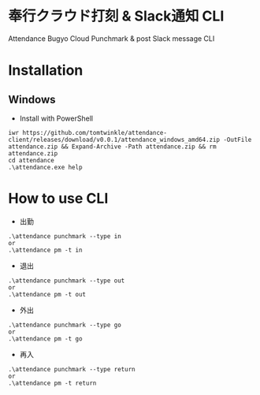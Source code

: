# 奉行クラウド打刻 & Slack通知 CLI
Attendance Bugyo Cloud Punchmark & post Slack message CLI

# Installation

## Windows
- Install with PowerShell

```poweshell
iwr https://github.com/tomtwinkle/attendance-client/releases/download/v0.0.1/attendance_windows_amd64.zip -OutFile attendance.zip && Expand-Archive -Path attendance.zip && rm attendance.zip
cd attendance
.\attendance.exe help
```

# How to use CLI

- 出勤

```shell
.\attendance punchmark --type in
or 
.\attendance pm -t in
```

- 退出

```shell
.\attendance punchmark --type out
or 
.\attendance pm -t out
```

- 外出

```shell
.\attendance punchmark --type go
or 
.\attendance pm -t go
```

- 再入

```shell
.\attendance punchmark --type return
or 
.\attendance pm -t return
```
